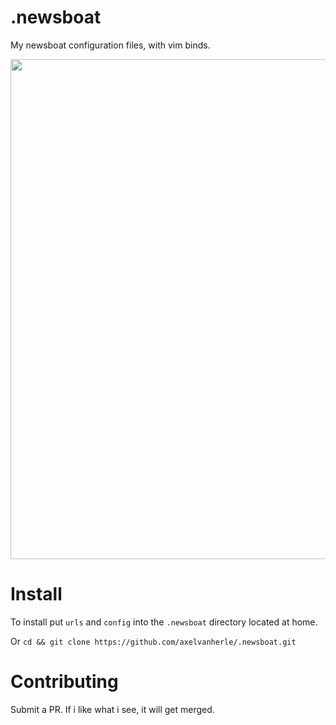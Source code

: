 # .newsboat
My newsboat configuration files, with vim binds.

<img src="https://github.com/axelvanherle/.newsboat/assets/94362354/ee07831e-ae95-4409-9642-825464bcebf6" width="800"/>


# Install
To install put `urls` and `config` into the `.newsboat` directory located at home.

Or `cd && git clone https://github.com/axelvanherle/.newsboat.git`

# Contributing 
Submit a PR. If i like what i see, it will get merged.
